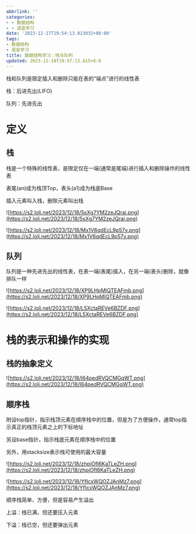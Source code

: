 ```yaml
---
abbrlink: ''
categories:
- - 数据结构
- - 语音学习
date: '2023-12-17T19:54:13.023032+08:00'
tags:
- 数据结构
- 语音学习
title: 数据结构学习：栈与队列
updated: 2023-12-18T19:57:13.615+8:0
---
```

栈和队列是限定插入和删除只能在表的“端点”进行的线性表

栈：后进先出(LIFO)

队列：先进先出


# 定义

## 栈

栈是一个特殊的线性表，是限定仅在一端(通常是尾端)进行插入和删除操作的线性表

表尾(an)成为栈顶Top，表头(a1)成为栈底Base

插入元素叫入栈，删除元素叫出栈

![https://s2.loli.net/2023/12/18/5sXg7YM2zeJQrai.png](https://s2.loli.net/2023/12/18/5sXg7YM2zeJQrai.png)

![https://s2.loli.net/2023/12/18/Mx1V6qdEcL9p57y.png](https://s2.loli.net/2023/12/18/Mx1V6qdEcL9p57y.png)


## 队列

队列是一种先进先出的线性表，在表一端(表尾)插入，在另一端(表头)删除，就像排队一样

![https://s2.loli.net/2023/12/18/XP9LHpMlQTEAFmb.png](https://s2.loli.net/2023/12/18/XP9LHpMlQTEAFmb.png)

![https://s2.loli.net/2023/12/18/L5XctaREVe6BZDF.png](https://s2.loli.net/2023/12/18/L5XctaREVe6BZDF.png)


# 栈的表示和操作的实现

## 栈的抽象定义

![https://s2.loli.net/2023/12/18/I64pedRVQCMGqWT.png](https://s2.loli.net/2023/12/18/I64pedRVQCMGqWT.png)


## 顺序栈

附设top指针，指示栈顶元素在顺序栈中的位置，但是为了方便操作，通常top指示真正的栈顶元素之上的下标地址

另设base指针，指示栈底元素在顺序栈中的位置

另外，用stacksize表示栈可使用的最大容量

![https://s2.loli.net/2023/12/18/zhpjOfl6KaTLeZH.png](https://s2.loli.net/2023/12/18/zhpjOfl6KaTLeZH.png)

![https://s2.loli.net/2023/12/18/YfIcxWQOZJAnMz7.png](https://s2.loli.net/2023/12/18/YfIcxWQOZJAnMz7.png)


顺序栈简单、方便，但是容易产生溢出

上溢：栈已满，但还要压入元素

下溢：栈已空，但还要弹出元素
